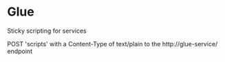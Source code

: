 Glue
====

Sticky scripting for services

POST 'scripts' with a Content-Type of text/plain to the http://glue-service/ endpoint
